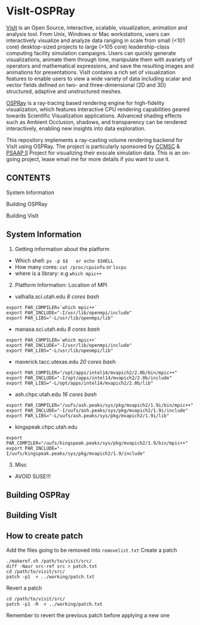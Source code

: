 # VisIt-OSPRay

[VisIt](https://wci.llnl.gov/simulation/computer-codes/visit/) is an Open Source, 
interactive, scalable, visualization, animation and analysis tool. 
From Unix, Windows or Mac workstations, users can interactively visualize and 
analyze data ranging in scale from small (<101 core) desktop-sized projects to 
large (>105 core) leadership-class computing facility simulation campaigns. 
Users can quickly generate visualizations, animate them through time, manipulate them 
with avariety of operators and mathematical expressions, and save the resulting images 
and animations for presentations. VisIt contains a rich set of visualization features 
to enable users to view a wide variety of data including scalar and vector fields 
defined on two- and three-dimensional (2D and 3D) structured, adaptive and unstructured 
meshes.

[OSPRay](http://www.ospray.org/index.html) is a ray-tracing based rendering engine for 
high-fidelity visualization, which features interactive CPU rendering capabilities geared 
towards Scientific Visualization applications. Advanced shading effects such as Ambient 
Occlusion, shadows, and transparency can be rendered interactively, enabling new insights
into data exploration.

This repository implements a ray-casting volume rendering backend for VisIt using OSPRay. 
The project is particularly sponsored by [CCMSC](http://ccmsc.utah.edu) & 
[PSAAP II](https://nnsa.energy.gov/mediaroom/pressreleases/psaap062713) Project for 
visualizing their exscale simulation data.
This is an on-going project, lease email me for more details if you want to use it.

## CONTENTS

System Information

Building OSPRay

Building VisIt

## System Information

1. Getting information about the platform
  * Which shell: `ps -p $$   or echo $SHELL`
  * How many cores: `cat /proc/cpuinfo` or `lscpu`
  * where is a library: e.g `which mpic++`

2. Platform Information: Location of MPI
* valhalla.sci.utah.edu _8_ _cores_ _bash_
```
export PAR_COMPILER=`which mpic++`
export PAR_INCLUDE="-I/usr/lib/openmpi/include"
export PAR_LIBS="-L/usr/lib/openmpi/lib"
```
* manasa.sci.utah.edu _8_ _cores_ _bash_
```
export PAR_COMPILER=`which mpic++`
export PAR_INCLUDE="-I/usr/lib/openmpi/include"
export PAR_LIBS="-L/usr/lib/openmpi/lib"
```
* maverick.tacc.utexas.edu _20_ _cores_ _bash_:
```
export PAR_COMPILER="/opt/apps/intel14/mvapich2/2.0b/bin/mpic++"
export PAR_INCLUDE="-I/opt/apps/intel14/mvapich2/2.0b/include"
export PAR_LIBS="-L/opt/apps/intel14/mvapich2/2.0b/lib"
```
* ash.chpc.utah.edu _16_ _cores_ _bash_
```
export PAR_COMPILER="/uufs/ash.peaks/sys/pkg/mvapich2/1.9i/bin/mpic++"
export PAR_INCLUDE="-I/uufs/ash.peaks/sys/pkg/mvapich2/1.9i/include"
export PAR_LIBS="-L/uufs/ash.peaks/sys/pkg/mvapich2/1.9i/lib"
```
* kingspeak.chpc.utah.edu
```
export PAR_COMPILER="/uufs/kingspeak.peaks/sys/pkg/mvapich2/1.9/bin/mpic++"
export PAR_INCLUDE="-I/uufs/kingspeak.peaks/sys/pkg/mvapich2/1.9/include"
```
3. Misc
* AVOID SUSE!!!

## Building OSPRay
## Building VisIt
## How to create patch
Add the files going to be removed into `removelist.txt`
Create a patch
```
./makeref.sh /path/to/visit/src/
diff -Naur src-ref src > patch.txt
cd /path/to/visit/src/
patch -p1  < ../working/patch.txt
```
Revert a patch
```
cd /path/to/visit/src/
patch -p1 -R  < ../working/patch.txt
```
Remember to revert the previous patch before applying a new one